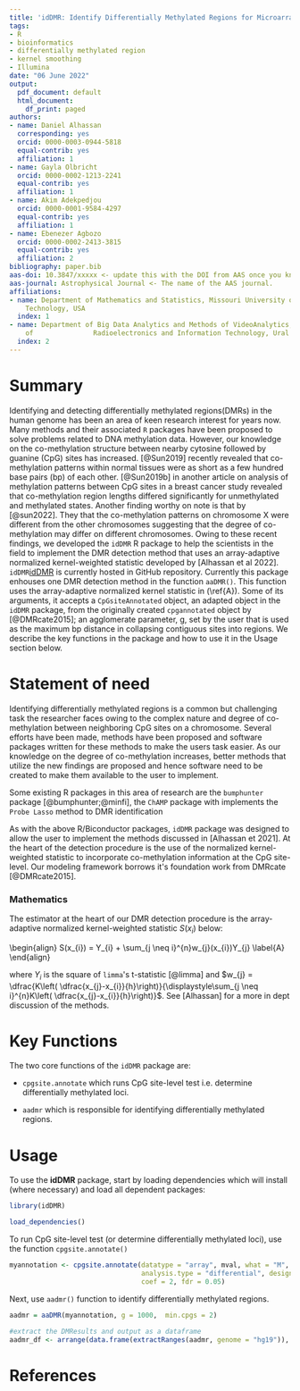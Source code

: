 ```yaml
---
title: 'idDMR: Identify Differentially Methylated Regions for Microarray Data '
tags:
- R
- bioinformatics
- differentially methylated region
- kernel smoothing
- Illumina
date: "06 June 2022"
output:
  pdf_document: default
  html_document:
    df_print: paged
authors:
- name: Daniel Alhassan
  corresponding: yes
  orcid: 0000-0003-0944-5818
  equal-contrib: yes
  affiliation: 1
- name: Gayla Olbricht
  orcid: 0000-0002-1213-2241
  equal-contrib: yes
  affiliation: 1
- name: Akim Adekpedjou
  orcid: 0000-0001-9584-4297
  equal-contrib: yes
  affiliation: 1
- name: Ebenezer Agbozo
  orcid: 0000-0002-2413-3815
  equal-contrib: yes
  affiliation: 2
bibliography: paper.bib
aas-doi: 10.3847/xxxxx <- update this with the DOI from AAS once you know it.
aas-journal: Astrophysical Journal <- The name of the AAS journal.
affiliations:
- name: Department of Mathematics and Statistics, Missouri University of Science and
    Technology, USA
  index: 1
- name: Department of Big Data Analytics and Methods of VideoAnalytics, Institute
    of               Radioelectronics and Information Technology, Ural Federal University
  index: 2
---
```


# Summary
Identifying and detecting differentially methylated regions(DMRs) in  the human genome has been an area of keen research interest for years now. Many methods and their associated `R` packages have been proposed to solve problems related to DNA methylation data. However, our knowledge on the co-methylation structure between nearby cytosine followed by guanine (CpG) sites has increased. [@Sun2019] recently revealed that co-methylation patterns within normal tissues  were as short as a few hundred base pairs (bp) of each other. [@Sun2019b] in another article on analysis of methylation patterns between CpG sites in a breast cancer study revealed that co-methylation region lengths differed significantly for unmethylated and methylated states. Another finding worthy on note is that by [@sun2022]. They  that the co-methylation patterns on chromosome X were different from the other chromosomes suggesting that the degree of co-methylation may differ on different chromosomes. Owing to these recent findings, we developed the `idDMR`  R package to help the scientists in the field to implement the DMR detection method that uses an array-adaptive normalized kernel-weighted statistic developed by [Alhassan et al 2022].
`idDMR`[idDMR](https://github.com/DanielAlhassan/idDMR) is currently hosted in GitHub repository. Currently this package enhouses one DMR detection method in the function `aaDMR()`. This function uses the array-adaptive normalized kernel statistic in (\ref{A}). Some of its arguments, it accepts a `CpGsiteAnnotated` object, an adapted object in the `idDMR` package, from the originally created `cpgannotated` object by [@DMRcate2015]; an agglomerate parameter, g, set by the user that is used as the maximum bp distance in collapsing contiguous sites into regions. We describe the key functions in the package and how to use it in the Usage section below.



# Statement of need
Identifying differentially methylated regions is a common but challenging task the researcher faces owing to the complex nature and degree of co-methylation between neighboring CpG sites on a chromosome. Several efforts have been made, methods have been proposed and software packages written for these methods to make the users task easier. As our knowledge on the degree of co-methylation increases, better methods that utilize the new findings are proposed and hence software need to be created to make them available to the user to implement.

Some existing R packages in this area of research are the  `bumphunter` package [@bumphunter;@minfi], the `ChAMP` package with implements the `Probe Lasso` method to DMR identification
 
 As with the above R/Biconductor packages,  `idDMR` package was designed to allow the user to implement the methods discussed in [Alhassan et 2021]. At the heart of the detection procedure is the use of the normalized kernel-weighted statistic to incorporate co-methylation information at the CpG site-level. Our modeling framework borrows it's foundation work from DMRcate [@DMRcate2015].
 

### Mathematics
The estimator at the heart of our DMR detection procedure is the array-adaptive normalized kernel-weighted statistic $S(x_{i})$ below:

\begin{align}
S(x_{i}) = Y_{i} + \sum_{j \neq i}^{n}w_{j}(x_{i})Y_{j}
\label{A}
\end{align}


where $Y_{i}$ is the square of `limma`'s t-statistic [@limma] and $w_{j} = \dfrac{K\left( \dfrac{x_{j}-x_{i}}{h}\right)}{\displaystyle\sum_{j \neq i}^{n}K\left( \dfrac{x_{j}-x_{i}}{h}\right)}$.
See [Alhassan] for a more in dept discussion of the methods.

# Key Functions
The two core functions of the `idDMR` package are:
- `cpgsite.annotate` which runs CpG site-level test i.e. determine differentially methylated loci.

- `aadmr` which is responsible for identifying differentially methylated regions.


# Usage
To use the **idDMR** package, start by loading dependencies which will install (where necessary) and load all dependent packages:

```r
library(idDMR)

load_dependencies()
```

To run CpG site-level test (or determine differentially methylated loci), use the function `cpgsite.annotate()`
```r
myannotation <- cpgsite.annotate(datatype = "array", mval, what = "M", arraytype = "450K",
                                 analysis.type = "differential", design = design_mat,
                                 coef = 2, fdr = 0.05)
```

Next, use `aadmr()` function to identify differentially methylated regions.
```r
aadmr = aaDMR(myannotation, g = 1000,  min.cpgs = 2)

#extract the DMResults and output as a dataframe
aadmr_df <- arrange(data.frame(extractRanges(aadmr, genome = "hg19")), seqnames)

```

# References

